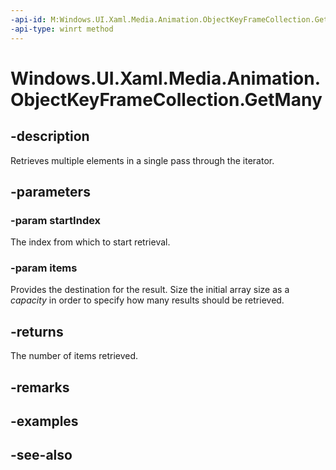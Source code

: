 ```yaml
---
-api-id: M:Windows.UI.Xaml.Media.Animation.ObjectKeyFrameCollection.GetMany(System.UInt32,Windows.UI.Xaml.Media.Animation.ObjectKeyFrame[])
-api-type: winrt method
---
```


<!-- Method syntax
public uint GetMany(System.UInt32 startIndex, Windows.UI.Xaml.Media.Animation.ObjectKeyFrame[] items)
-->

# Windows.UI.Xaml.Media.Animation.ObjectKeyFrameCollection.GetMany

## -description
Retrieves multiple elements in a single pass through the iterator.



## -parameters
### -param startIndex
The index from which to start retrieval.

### -param items
Provides the destination for the result. Size the initial array size as a *capacity* in order to specify how many results should be retrieved.

## -returns
The number of items retrieved.

## -remarks

## -examples

## -see-also
